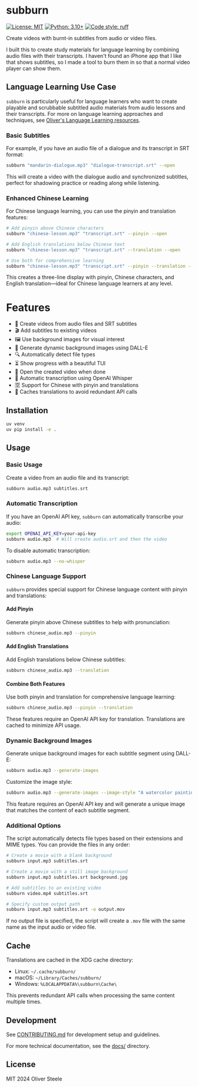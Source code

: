 # subburn

[![License: MIT](https://img.shields.io/badge/License-MIT-blue.svg)](https://opensource.org/licenses/MIT)
[![Python: 3.10+](https://img.shields.io/badge/Python-3.10+-blue.svg)](https://www.python.org/downloads/)
[![Code style: ruff](https://img.shields.io/badge/code%20style-ruff-000000.svg)](https://github.com/charliermarsh/ruff)

Create videos with burnt-in subtitles from audio or video files.

I built this to create study materials for language learning by combining audio
files with their transcripts. I haven't found an iPhone app that I like that
shows subtitles, so I made a tool to burn them in so that a normal video player
can show them.

## Language Learning Use Case

`subburn` is particularly useful for language learners who want to create playable and scrubbable subtitled audio materials from audio lessons and their transcripts. For more on language learning approaches and techniques, see [Oliver's Language Learning resources](https://osteele.com/topics/language-learning/).

### Basic Subtitles

For example, if you have an audio file of a dialogue and its transcript in SRT format:

```bash
subburn "mandarin-dialogue.mp3" "dialogue-transcript.srt" --open
```

This will create a video with the dialogue audio and synchronized subtitles, perfect for shadowing practice or reading along while listening.

### Enhanced Chinese Learning

For Chinese language learning, you can use the pinyin and translation features:

```bash
# Add pinyin above Chinese characters
subburn "chinese-lesson.mp3" "transcript.srt" --pinyin --open

# Add English translations below Chinese text
subburn "chinese-lesson.mp3" "transcript.srt" --translation --open

# Use both for comprehensive learning
subburn "chinese-lesson.mp3" "transcript.srt" --pinyin --translation --open
```

This creates a three-line display with pinyin, Chinese characters, and English translation—ideal for Chinese language learners at any level.

# Features

- 🎵 Create videos from audio files and SRT subtitles
- 🎬 Add subtitles to existing videos
- 🖼️ Use background images for visual interest
- 🎨 Generate dynamic background images using DALL-E
- 🔍 Automatically detect file types
- ⏳ Show progress with a beautiful TUI
- 🚀 Open the created video when done
- 🎯 Automatic transcription using OpenAI Whisper
- 🈳 Support for Chinese with pinyin and translations
- 💾 Caches translations to avoid redundant API calls

## Installation

```bash
uv venv
uv pip install -e .
```

## Usage

### Basic Usage

Create a video from an audio file and its transcript:
```bash
subburn audio.mp3 subtitles.srt
```

### Automatic Transcription

If you have an OpenAI API key, `subburn` can automatically transcribe your audio:

```bash
export OPENAI_API_KEY=your-api-key
subburn audio.mp3  # Will create audio.srt and then the video
```

To disable automatic transcription:
```bash
subburn audio.mp3 --no-whisper
```

### Chinese Language Support

`subburn` provides special support for Chinese language content with pinyin and translations:

#### Add Pinyin

Generate pinyin above Chinese subtitles to help with pronunciation:

```bash
subburn chinese_audio.mp3 --pinyin
```

#### Add English Translations

Add English translations below Chinese subtitles:

```bash
subburn chinese_audio.mp3 --translation
```

#### Combine Both Features

Use both pinyin and translation for comprehensive language learning:

```bash
subburn chinese_audio.mp3 --pinyin --translation
```

These features require an OpenAI API key for translation. Translations are cached to minimize API usage.

### Dynamic Background Images

Generate unique background images for each subtitle segment using DALL-E:

```bash
subburn audio.mp3 --generate-images
```

Customize the image style:
```bash
subburn audio.mp3 --generate-images --image-style "A watercolor painting in pastel colors"
```

This feature requires an OpenAI API key and will generate a unique image that matches the content of each subtitle segment.

### Additional Options

The script automatically detects file types based on their extensions and MIME types. You can provide the files in any order:

```bash
# Create a movie with a blank background
subburn input.mp3 subtitles.srt

# Create a movie with a still image background
subburn input.mp3 subtitles.srt background.jpg

# Add subtitles to an existing video
subburn video.mp4 subtitles.srt

# Specify custom output path
subburn input.mp3 subtitles.srt -o output.mov
```

If no output file is specified, the script will create a `.mov` file with the same name as the input audio or video file.

## Cache

Translations are cached in the XDG cache directory:
- Linux: `~/.cache/subburn/`
- macOS: `~/Library/Caches/subburn/`
- Windows: `%LOCALAPPDATA%\subburn\Cache\`

This prevents redundant API calls when processing the same content multiple times.

## Development

See [CONTRIBUTING.md](CONTRIBUTING.md) for development setup and guidelines.

For more technical documentation, see the [docs/](docs/) directory.

## License

MIT 2024 Oliver Steele
